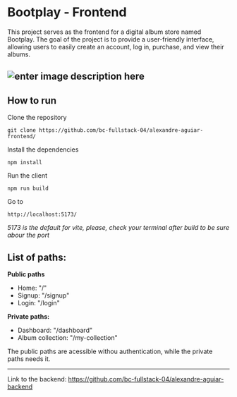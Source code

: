 
# Bootplay - Frontend

This project serves as the frontend for a digital album store named Bootplay. The goal of the project is to provide a user-friendly interface, allowing users to easily create an account, log in, purchase, and view their albums.

![enter image description here](https://i.imgur.com/JnrBsan.png)
---
## How to run
Clone the repository
```
git clone https://github.com/bc-fullstack-04/alexandre-aguiar-frontend/
```
Install the dependencies
```
npm install
```

Run the client
```
npm run build
```
Go to 
```
http://localhost:5173/ 
```
*5173 is the default for vite, please, check your terminal after build to be sure abour the port*

## **List of paths**:

**Public paths**
- Home:  "/"
 - Signup:  "/signup"
 - Login: "/login"

**Private paths:**
 - Dashboard: "/dashboard"
 - Album collection: "/my-collection"

The public paths are acessible withou authentication, while the private paths needs it.

---
Link to the backend: https://github.com/bc-fullstack-04/alexandre-aguiar-backend
